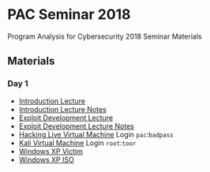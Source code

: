 # PAC Seminar 2018
Program Analysis for Cybersecurity 2018 Seminar Materials

## Materials
### Day 1
- [Introduction Lecture](slides/Introduction.pdf)
- [Introduction Lecture Notes](slides/IntroductionNotes.pdf)
- [Exploit Development Lecture](slides/ExploitDevelopment.pdf)
- [Exploit Development Lecture Notes](slides/ExploitDevelopmentNotes.pdf)
- [Hacking Live Virtual Machine](http://www.benjaminsbox.com/pac/HackingLive.ova) Login `pac`:`badpass`
- [Kali Virtual Machine](https://images.offensive-security.com/virtual-images/kali-linux-2018.2-vbox-i386.ova) Login `root`:`toor`
- [Windows XP Victim](http://www.benjaminsbox.com/pac/WinXPSP3x86Victim_VirtualBox.ova)
- [Windows XP ISO](http://www.benjaminsbox.com/pac/en_windows_xp_professional_with_service_pack_3_x86.iso)

